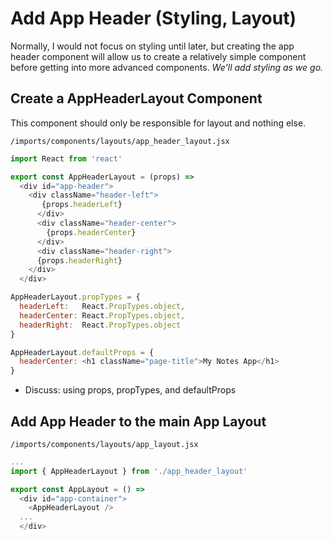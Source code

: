 # Add App Header (Styling, Layout)
Normally, I would not focus on styling until later, but creating the app header component will allow us to create a relatively simple component before getting into more advanced components.
_We'll add styling as we go._

## Create a AppHeaderLayout Component
This component should only be responsible for layout and nothing else.

``` /imports/components/layouts/app_header_layout.jsx ```

```js
import React from 'react'

export const AppHeaderLayout = (props) =>
  <div id="app-header">
  	<div className="header-left">
	   {props.headerLeft}
	  </div>
	  <div className="header-center">
	    {props.headerCenter}
	  </div>
	  <div className="header-right">
      {props.headerRight}
    </div>
  </div>

AppHeaderLayout.propTypes = {
  headerLeft:   React.PropTypes.object,
  headerCenter: React.PropTypes.object,
  headerRight:  React.PropTypes.object
}

AppHeaderLayout.defaultProps = { 
  headerCenter: <h1 className="page-title">My Notes App</h1>
}
```

- Discuss: using props, propTypes, and defaultProps

## Add App Header to the main App Layout

``` /imports/components/layouts/app_layout.jsx ```

```js
...
import { AppHeaderLayout } from './app_header_layout'

export const AppLayout = () =>
  <div id="app-container">
    <AppHeaderLayout />
  ...
  </div>
```


